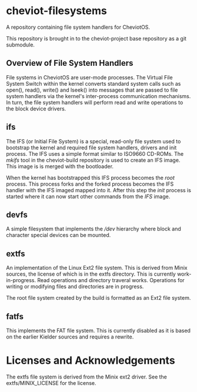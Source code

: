 # cheviot-filesystems

A repository containing file system handlers for CheviotOS.

This repository is brought in to the cheviot-project base repository as a
git submodule.

## Overview of File System Handlers

File systems in CheviotOS are user-mode processes. The Virtual File System
Switch within the kernel converts standard system calls such as open(), read(),
write() and lseek() into messages that are passed to file system handlers via
the kernel's inter-process communication mechanisms.  In turn, the file system
handlers will perform read and write operations to the block device drivers.

## ifs

The IFS (or Initial File System) is a special, read-only file system used
to bootstrap the kernel and required file system handlers, drivers and init process.
The IFS uses a simple format similar to ISO9660 CD-ROMs. The *mkifs* tool in the
cheviot-build repository is used to create an IFS image. This image is is merged
with the bootloader.

When the kernel has bootstrapped this IFS process becomes the *root* process.
This process forks and the forked process becomes the IFS handler with the IFS
imaged mapped into it.  After this step the *init* process is started where it can
now start other commands from the *IFS* image.

## devfs

A simple filesystem that implements the */dev* hierarchy where block and character
special devices can be mounted.

## extfs

An implementation of the Linux Ext2 file system. This is derived from Minix sources, the
license of which is in the extfs directory. This is currently work-in-progress. Read operations
and directory traveral works.  Operations for writing or modifying files and directories
are in progress.

The root file system created by the build is formatted as an Ext2 file system.

## fatfs

This implements the FAT file system. This is currently disabled as it is based on the
earlier Kielder sources and requires a rewrite.

# Licenses and Acknowledgements

The extfs file system is derived from the Minix ext2 driver. See the extfs/MINIX_LICENSE
for the license.


